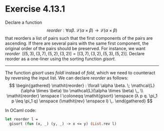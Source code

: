 # Exercise 4.13.1

Declare a function
$$
  \mathit{reorder} : \forall \alpha \beta. \; \mathcal{L}(\alpha \times \beta) \to \mathcal{L}(\alpha \times \beta)
$$
that reorders a list of pairs such that the first components of the pairs are
ascending.
If there are several pairs with the same first component, the original order of the pairs should be preserved.
For instance, we want $\mathit{reorder} \enspace [(5, 3), (3, 7), (5, 2), (3, 2)] = [(3, 7), (3, 2), (5, 3), (5, 2)]$.
Declare reorder as a one-liner using the sorting function $\mathit{gisort}$.

---

The function $\mathit{gisort}$ uses $\mathit{foldl}$ instead of $\mathit{fold}$, which we need to counteract by reversing the input list.
We can declare $\mathit{reorder}$ as follows:
$$
  \begin{gathered}
    \mathit{reorder} : \forall \alpha \beta. \; \mathcal{L}(\alpha \times \beta) \to \mathcal{L}(\alpha \times \beta) \,, \\
    \mathit{reorder} \enspace l
    \coloneqq
    \mathit{gisort} \enspace (λ p q. \pi_1 p \leq \pi_1 q) \enspace (\mathit{rev} \enspace l) \,.
  \end{gathered}
$$

In OCaml code:
```ocaml
let reorder l =
  gisort (fun (x, _) (y, _) -> x <= y) (List.rev l)
```
